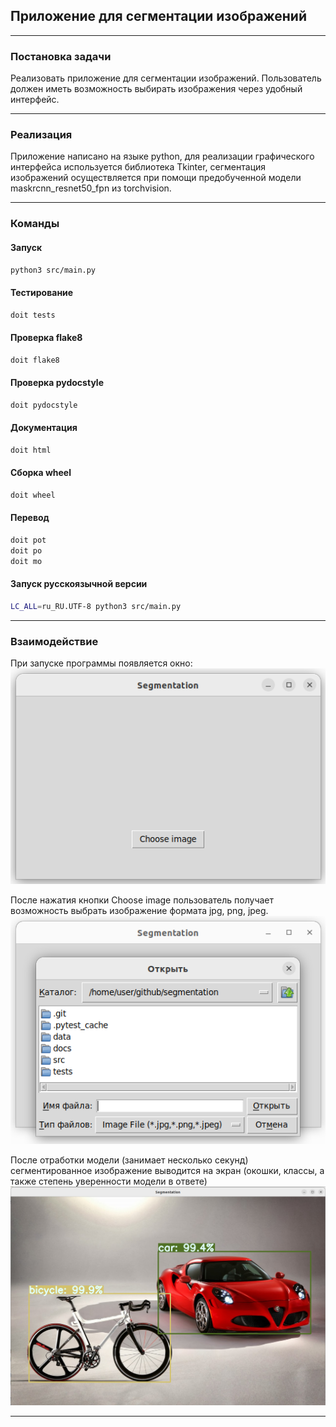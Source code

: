 ## Приложение для сегментации изображений

-----

### Постановка задачи
Реализовать приложение для сегментации изображений. Пользователь должен иметь возможность выбирать изображения через удобный интерфейс.

-----

### Реализация
Приложение написано на языке python, для реализации графического интерфейса используется библиотека Tkinter, сегментация изображений осуществляется при помощи предобученной модели maskrcnn_resnet50_fpn из torchvision.

-----

### Команды

#### Запуск
``` bash
python3 src/main.py
```
#### Тестирование
``` bash
doit tests
```
#### Проверка flake8
``` bash
doit flake8
```
#### Проверка pydocstyle
``` bash
doit pydocstyle
```
#### Документация
``` bash
doit html
```
#### Сборка wheel
``` bash
doit wheel
```

#### Перевод
``` bash
doit pot
doit po
doit mo
```

#### Запуск русскоязычной версии
``` bash
LC_ALL=ru_RU.UTF-8 python3 src/main.py
```

-----

### Взаимодействие
При запуске программы появляется окно:
![](data/readme_data/start.png)

После нажатия кнопки Choose image пользователь получает возможность выбрать изображение формата jpg, png, jpeg.
![](data/readme_data/choose_image.png)

После отработки модели (занимает несколько секунд) сегментированное изображение выводится на экран (окошки, классы, а также степень уверенности модели в ответе)
![](data/readme_data/output.png)

-----

